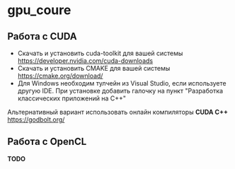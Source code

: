 # gpu_сoure

## Работа с CUDA 

* Скачать и установить cuda-toolkit для вашей системы https://developer.nvidia.com/cuda-downloads
* Скачать и установить CMAKE для вашей системы https://cmake.org/download/
* Для Windows необходим тулчейн из Visual Studio, если используете другую IDE. При установке добавить галочку на пункт "Разработка классических приложений на С++"

Альтернативный вариант использовать онлайн компиляторы **CUDA C++** https://godbolt.org/

## Работа с OpenCL
**TODO**